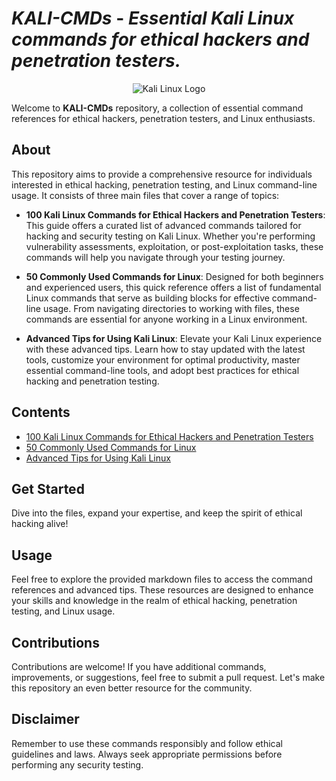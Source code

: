# ***KALI-CMDs*** - *Essential Kali Linux commands for ethical hackers and penetration testers.*

<p align="center">
  <img src="https://raw.githubusercontent.com/mazh2o/mazh2o/main/vault/kali.png" alt="Kali Linux Logo">
</p>

Welcome to **KALI-CMDs** repository, a collection of essential command references for ethical hackers, penetration testers, and Linux enthusiasts.

## About

This repository aims to provide a comprehensive resource for individuals interested in ethical hacking, penetration testing, and Linux command-line usage. It consists of three main files that cover a range of topics:

- **100 Kali Linux Commands for Ethical Hackers and Penetration Testers**: This guide offers a curated list of advanced commands tailored for hacking and security testing on Kali Linux. Whether you're performing vulnerability assessments, exploitation, or post-exploitation tasks, these commands will help you navigate through your testing journey.

- **50 Commonly Used Commands for Linux**: Designed for both beginners and experienced users, this quick reference offers a list of fundamental Linux commands that serve as building blocks for effective command-line usage. From navigating directories to working with files, these commands are essential for anyone working in a Linux environment.

- **Advanced Tips for Using Kali Linux**: Elevate your Kali Linux experience with these advanced tips. Learn how to stay updated with the latest tools, customize your environment for optimal productivity, master essential command-line tools, and adopt best practices for ethical hacking and penetration testing.

## Contents

- [100 Kali Linux Commands for Ethical Hackers and Penetration Testers](https://github.com/nzelyn/Kali-linux-Commands-for-Hackers/blob/main/100%20Essential%20Kali%20Linux%20Commands%20for%20Penetration%20Testing%20and%20Ethical%20Hacking)
- [50 Commonly Used Commands for Linux](https://github.com/nzelyn/Kali-linux-Commands-for-Hackers/blob/main/50%20Essential%20Linux%20Commands%20for%20Efficient%20Command-Line%20Usage)
- [Advanced Tips for Using Kali Linux](https://github.com/nzelyn/Kali-linux-Commands-for-Hackers/blob/main/Advanced%20Tips%20and%20Techniques%20for%20Mastering%20Kali%20Linux%3A%20Boosting%20Efficiency%20and%20Expanding%20Penetration%20Testing%20Skills)


## Get Started

Dive into the files, expand your expertise, and keep the spirit of ethical hacking alive!

## Usage

Feel free to explore the provided markdown files to access the command references and advanced tips. These resources are designed to enhance your skills and knowledge in the realm of ethical hacking, penetration testing, and Linux usage.

## Contributions

Contributions are welcome! If you have additional commands, improvements, or suggestions, feel free to submit a pull request. Let's make this repository an even better resource for the community.

## Disclaimer

Remember to use these commands responsibly and follow ethical guidelines and laws. Always seek appropriate permissions before performing any security testing.
